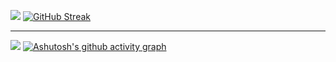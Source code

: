 <a href="https://opgc.me/#/users/JaeWonLee3003" target="_blank"> <img src="https://api.opgc.me/githubs/users/JaeWonLee3003/tag/?theme=basic"></a>
[![GitHub Streak](https://streak-stats.demolab.com/?user=JaeWonLee3003)](https://git.io/streak-stats) <hr>
![](https://raw.githubusercontent.com/JaeWonLee3003/github-stats/master/generated/languages.svg#gh-light-mode-only)
[![Ashutosh's github activity graph](https://activity-graph.herokuapp.com/graph?username=JaeWonLee3003&theme=vue)](https://github.com/ashutosh00710/github-readme-activity-graph)

